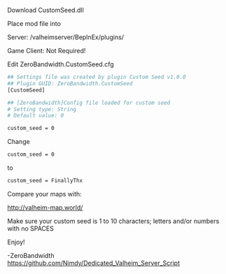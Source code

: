 Download CustomSeed.dll


Place mod file into 

Server:
/valheimserver/BepInEx/plugins/

Game Client:
Not Required!

Edit ZeroBandwidth.CustomSeed.cfg

```sh
## Settings file was created by plugin Custom Seed v1.0.0
## Plugin GUID: ZeroBandwidth.CustomSeed
[CustomSeed]

## [ZeroBandwidth]Config file loaded for custom seed
# Setting type: String
# Default value: 0

custom_seed = 0
```

Change
```sh
custom_seed = 0
```
to
```sh
custom_seed = FinallyThx
```

Compare your maps with:

http://valheim-map.world/

Make sure your custom seed is 1 to 10 characters; letters and/or numbers with no SPACES


Enjoy!


-ZeroBandwidth 
https://github.com/Nimdy/Dedicated_Valheim_Server_Script
